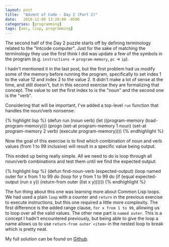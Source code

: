 ```yaml
---
layout: post
title:  "Advent of Code - Day 2 (Part 2)"
date:   2019-12-08 13:20:00 -0500
categories: [programming]
tags: [aoc, lisp, programming]
---
```


The second half of the Day 2 puzzle starts off by defining terminology related to the "Intcode computer". Just for the sake of matching the terminology they use the first think I did was update a few of the symbols in the program (e.g. `instructions` -> `program-memory`, `pc` -> `ip`).

I hadn't mentioned it in the last post, but the first problem had us modify some of the memory before running the program, specifically to set index 1 to the value 12 and index 2 to the value 2. It didn't make a lot of sense at the time, and still doesn't, but in this second exercise they are formalizing that concept. The value to set the first index to is the "noun" and the second one is the "verb".

Considering that will be important, I've added a top-level `run` function that handles the noun/verb nonsense:

{% highlight lisp %}
(defun run (noun verb)
    (let ((program-memory (load-program-memory)))
    (progn
        (set-at program-memory 1 noun)
        (set-at program-memory 2 verb)
        (execute program-memory))))
{% endhighlight %}

Now the goal of this exercise is to find which combination of noun and verb values (from 1 to 99 inclusive) will result in a specific value being output.

This ended up being really simple. All we need to do is loop through all noun/verb combinations and test them until we find the expected output:

{% highlight lisp %}
(defun find-noun-verb (expected-output)
    (loop named outer for x from 1 to 99 do
        (loop for y from 1 to 99 do
            (if (equal expected-output (run x y))
                (return-from outer (list x y))))))
{% endhighlight %}

The fun thing about this one was learning more about Common Lisp loops. We had used a plain `loop` with a counter and `return` in the previous exercise to execute instructions, but this one required a little more complexity. The first difference is the added range clause, `for x from 1 to 99`, allowing us to loop over all the valid values. The other new part is `named outer`. This is a concept I hadn't encountered previously, but being able to give the loop a name allows us to use `return-from outer <item>` in the nested loop to break which is pretty neat.

My full solution can be found on [Github][gh].

[gh]: https://github.com/mattherman/advent-of-code-2019